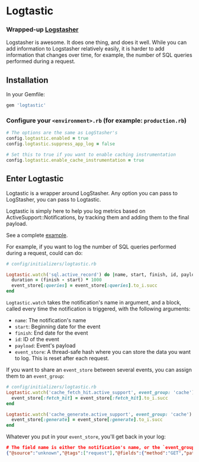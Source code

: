 # Logtastic
### Wrapped-up [Logstasher](https://github.com/shadabahmed/logstasher)  

Logstasher is awesome. It does one thing, and does it well.
While you can add information to Logstasher relatively easily, it is harder to add information that changes over time, for example, the number of SQL queries performed during a request.

## Installation
In your Gemfile:

```ruby
gem 'logtastic'
```

### Configure your `<environment>.rb` (for example: `production.rb`)

```ruby
# The options are the same as LogStasher's
config.logtastic.enabled = true
config.logtastic.suppress_app_log = false

# Set this to true if you want to enable caching instrumentation
config.logtastic.enable_cache_instrumentation = true 
```

## Enter Logtastic
Logtastic is a wrapper around LogStasher.
Any option you can pass to LogStasher, you can pass to Logtastic.

Logtastic is simply here to help you log metrics based on ActiveSupport::Notifications, by tracking them and adding them to the final payload.

See a complete [example](https://github.com/elhu/logtastic/blob/master/example/initializer.rb).

For example, if you want to log the number of SQL queries performed during a request, could can do:

```ruby
# config/initializers/logtastic.rb

Logtastic.watch('sql.active_record') do |name, start, finish, id, payload, event_store|
  duration = (finish - start) * 1000
  event_store[:queries] = event_store[:queries].to_i.succ
end
```

`Logtastic.watch` takes the notification's name in argument, and a block, called every time the notification is triggered, with the following arguments:

* `name`: The notification's name
* `start`: Beginning date for the event
* `finish`: End date for the event
* `id`: ID of the event
* `payload`: Event's payload
* `event_store`: A thread-safe hash where you can store the data you want to log. This is reset after each request.

If you want to share an `event_store` between several events, you can assign them to an `event_group`:

``` ruby
# config/initializers/logtastic.rb
Logtastic.watch('cache_fetch_hit.active_support', event_group: 'cache') do |*args, event_store|
  event_store[:fetch_hit] = event_store[:fetch_hit].to_i.succ
end

Logtastic.watch('cache_generate.active_support', event_group: 'cache') do |*args, event_store|
  event_store[:generate] = event_store[:generate].to_i.succ
end
```

Whatever you put in your `event_store`, you'll get back in your log:
```json
# The field name is either the notification's name, or the `event_group` if one is set.
{"@source":"unknown","@tags":["request"],"@fields":{"method":"GET","path":"/login","format":"html","controller":"session","action":"credential_requestor","status":200,"duration":1265.1,"view":1087.07,"db":89.96,"sql.active_record":{"queries":35,"slowest_query":14.312999999999999},"ip":"127.0.0.1","route":"session#credential_requestor","parameters":"service=http://example.com/login\n","user_id":null,"cas_id":null,"session_id":"e309097c16d4c4bd2ca1474b316e6406","request_id":"6dffb5ea-8075-4e38-b2ba-bb5f5264421a","cache":{"fetch_hit":3}},"@timestamp":"2013-11-21T14:35:08.210091+00:00"}
```
